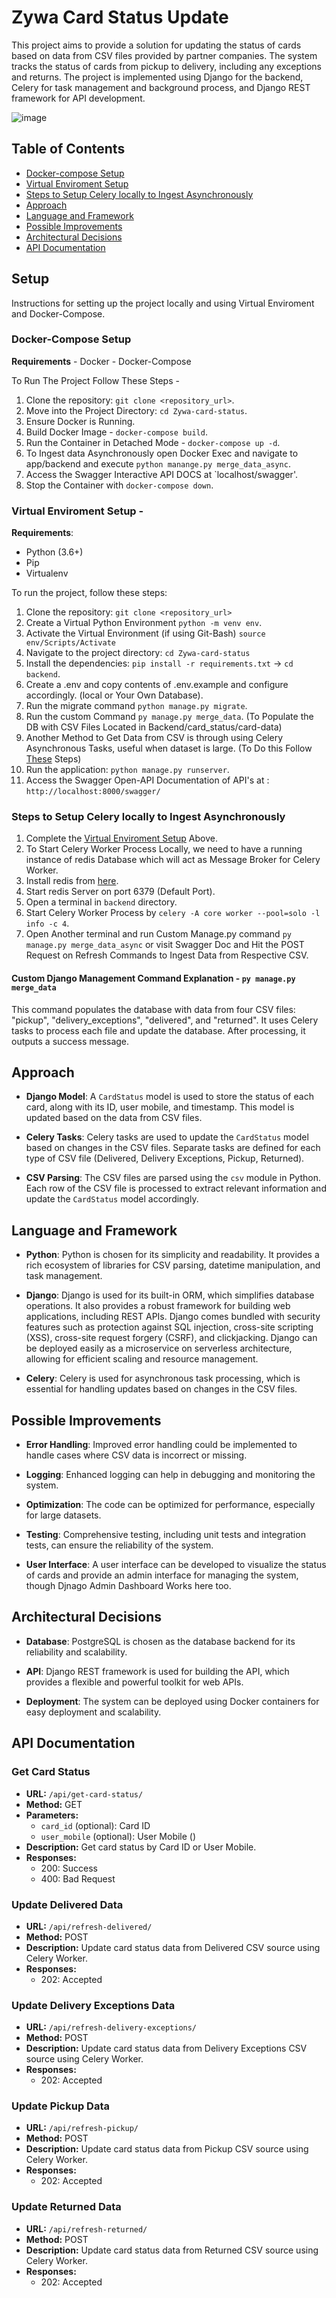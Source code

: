 # Zywa Card Status Update

This project aims to provide a solution for updating the status of cards based on data from CSV files provided by partner companies. The system tracks the status of cards from pickup to delivery, including any exceptions and returns. The project is implemented using Django for the backend, Celery for task management and background process, and Django REST framework for API development.

![image](https://github.com/EGhost98/Zywa-card-status/assets/76267623/7fcac6ca-aa1f-4ab6-b11d-19f7b3f60ada)


## Table of Contents 

- [Docker-compose Setup](#docker-compose-setup)
- [Virtual Enviroment Setup](#virtual-enviroment-setup)
- [Steps to Setup Celery locally to Ingest Asynchronously](#steps-to-setup-celery-locally-to-ingest-asynchronously)
- [Approach](#approach)
- [Language and Framework](#language-and-framework)
- [Possible Improvements](#possible-improvements)
- [Architectural Decisions](#architectural-decisions)
- [API Documentation](#api-documentation)

## Setup

Instructions for setting up the project locally and using Virtual Enviroment and Docker-Compose.

### Docker-Compose Setup

**Requirements**
    - Docker
    - Docker-Compose

To Run The Project Follow These Steps - 

1. Clone the repository: `git clone <repository_url>`.
2. Move into the Project Directory: `cd Zywa-card-status`.
3. Ensure Docker is Running.
4. Build Docker Image - `docker-compose build`.
5. Run the Container in Detached Mode - `docker-compose up -d`.
6. To Ingest data Asynchronously open Docker Exec and navigate to app/backend and execute `python manange.py merge_data_async`.
7. Access the Swagger Interactive API DOCS at `localhost/swagger'.
8. Stop the Container with `docker-compose down`.


### Virtual Enviroment Setup - 

**Requirements**:
   - Python (3.6+)
   - Pip
   - Virtualenv

To run the project, follow these steps:

1. Clone the repository: `git clone <repository_url>`
2. Create a Virtual Python Environment `python -m venv env`.
3. Activate the Virtual Environment (if using Git-Bash) `source env/Scripts/Activate`
4. Navigate to the project directory: `cd Zywa-card-status`
5. Install the dependencies: `pip install -r requirements.txt` -> `cd backend`.
6. Create a .env and copy contents of .env.example and configure accordingly. (local or Your Own Database).
7. Run the migrate command `python manage.py migrate`.
8. Run the custom Command `py manage.py merge_data`. (To Populate the DB with CSV Files Located in Backend/card_status/card-data)
9. Another Method to Get Data from CSV is through using Celery Asynchronous Tasks, useful when dataset is large. (To Do this Follow [These](#steps-to-setup-celery-locally-to-ingest-asynchronously) Steps)
10. Run the application: `python manage.py runserver`.
11. Access the Swagger Open-API Documentation of API's at : `http://localhost:8000/swagger/`


### Steps to Setup Celery locally to Ingest Asynchronously

1. Complete the [Virtual Enviroment Setup](#virtual-enviroment-setup) Above. 
2. To Start Celery Worker Process Locally, we need to have a running instance of redis Database which will act as Message Broker for Celery Worker.
3. Install redis from [here](https://redis.io/docs/install/install-redis/).
4. Start redis Server on port 6379 (Default Port).
5. Open a terminal in `backend` directory.
6. Start Celery Worker Process by ```celery -A core worker --pool=solo -l info -c 4```.
7. Open Another terminal and run Custom Manage.py command `py manage.py merge_data_async` or visit Swagger Doc and Hit the POST Request on Refresh Commands to Ingest Data from Respective CSV.

#### Custom Django Management Command Explanation - `py manage.py merge_data`

This command populates the database with data from four CSV files: "pickup", "delivery_exceptions", "delivered", and "returned". It uses Celery tasks to process each file and update the database. After processing, it outputs a success message.

## Approach

- **Django Model**: A `CardStatus` model is used to store the status of each card, along with its ID, user mobile, and timestamp. This model is updated based on the data from CSV files.

- **Celery Tasks**: Celery tasks are used to update the `CardStatus` model based on changes in the CSV files. Separate tasks are defined for each type of CSV file (Delivered, Delivery Exceptions, Pickup, Returned).

- **CSV Parsing**: The CSV files are parsed using the `csv` module in Python. Each row of the CSV file is processed to extract relevant information and update the `CardStatus` model accordingly.

## Language and Framework

- **Python**: Python is chosen for its simplicity and readability. It provides a rich ecosystem of libraries for CSV parsing, datetime manipulation, and task management.

- **Django**: Django is used for its built-in ORM, which simplifies database operations. It also provides a robust framework for building web applications, including REST APIs. Django comes bundled with security features such as protection against SQL injection, cross-site scripting (XSS), cross-site request forgery (CSRF), and clickjacking. Django can be deployed easily as a microservice on serverless architecture, allowing for efficient scaling and resource management.

- **Celery**: Celery is used for asynchronous task processing, which is essential for handling updates based on changes in the CSV files.

## Possible Improvements

- **Error Handling**: Improved error handling could be implemented to handle cases where CSV data is incorrect or missing.

- **Logging**: Enhanced logging can help in debugging and monitoring the system.

- **Optimization**: The code can be optimized for performance, especially for large datasets.

- **Testing**: Comprehensive testing, including unit tests and integration tests, can ensure the reliability of the system.

- **User Interface**: A user interface can be developed to visualize the status of cards and provide an admin interface for managing the system, though Djnago Admin Dashboard Works here too.

## Architectural Decisions

- **Database**: PostgreSQL is chosen as the database backend for its reliability and scalability.

- **API**: Django REST framework is used for building the API, which provides a flexible and powerful toolkit for web APIs.

- **Deployment**: The system can be deployed using Docker containers for easy deployment and scalability.

## API Documentation

### Get Card Status
- **URL:** `/api/get-card-status/`
- **Method:** GET
- **Parameters:**
  - `card_id` (optional): Card ID
  - `user_mobile` (optional): User Mobile ()
- **Description:** Get card status by Card ID or User Mobile.
- **Responses:**
  - 200: Success
  - 400: Bad Request

### Update Delivered Data
- **URL:** `/api/refresh-delivered/`
- **Method:** POST
- **Description:** Update card status data from Delivered CSV source using Celery Worker.
- **Responses:**
  - 202: Accepted

### Update Delivery Exceptions Data
- **URL:** `/api/refresh-delivery-exceptions/`
- **Method:** POST
- **Description:** Update card status data from Delivery Exceptions CSV source using Celery Worker.
- **Responses:**
  - 202: Accepted

### Update Pickup Data
- **URL:** `/api/refresh-pickup/`
- **Method:** POST
- **Description:** Update card status data from Pickup CSV source using Celery Worker.
- **Responses:**
  - 202: Accepted

### Update Returned Data
- **URL:** `/api/refresh-returned/`
- **Method:** POST
- **Description:** Update card status data from Returned CSV source using Celery Worker.
- **Responses:**
  - 202: Accepted
